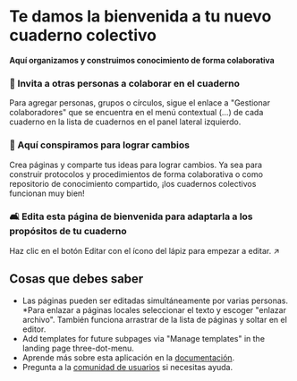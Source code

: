# Te damos la bienvenida a tu nuevo cuaderno colectivo

**Aquí organizamos y construimos conocimiento de forma colaborativa**


### 👥 Invita a otras personas a colaborar en el cuaderno

Para agregar personas, grupos o círculos, sigue el enlace a "Gestionar colaboradores" que se encuentra en el menú contextual (…) de cada cuaderno en la lista de cuadernos en el panel lateral izquierdo.

### 🌱 Aquí conspiramos para lograr cambios

Crea páginas y comparte tus ideas para lograr cambios. Ya sea para construir protocolos y procedimientos de forma colaborativa o como repositorio de conocimiento compartido, ¡los cuadernos colectivos funcionan muy bien!

### 🛋️ Edita esta página de bienvenida para adaptarla a los propósitos de tu cuaderno

Haz clic en el botón Editar con el ícono del lápiz para empezar a editar. ↗️


## Cosas que debes saber

* Las páginas pueden ser editadas simultáneamente por varias personas.
*Para enlazar a páginas locales seleccionar el texto y escoger "enlazar archivo". También funciona arrastrar de la lista de páginas y soltar en el editor.
* Add templates for future subpages via "Manage templates" in the landing page three-dot-menu.
* Aprende más sobre esta aplicación en la [documentación](https://nextcloud.github.io/collectives/).
* Pregunta a la [comunidad de usuarios](https://help.nextcloud.com/c/apps/collectives/174) si necesitas ayuda.
